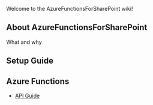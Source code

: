 Welcome to the AzureFunctionsForSharePoint wiki!

## About AzureFunctionsForSharePoint
What and why

## Setup Guide

## Azure Functions
* [API Guide](api/index.md)
